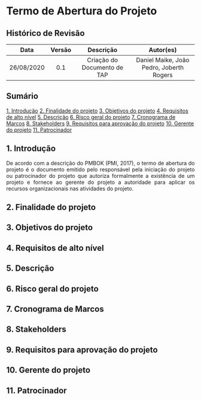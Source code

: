 # Termo de Abertura do Projeto

## Histórico de Revisão

|    Data    |  Versão  |        Descrição       |          Autor(es)          |
|:----------:|:--------:|:----------------------:|:---------------------------:|
| 26/08/2020 |   0.1    | Criação do Documento de TAP           |   Daniel Maike, João Pedro, Joberth Rogers  |

## Sumário

[1. Introdução](#1-introducao)
[2. Finalidade do projeto](#2-finalidade)
[3. Objetivos do projeto](#3-objetivos)
[4. Requisitos de alto nível](#4-requisitos)
[5. Descrição](#5-descrição)
[6. Risco geral do projeto](#6-risco)
[7. Cronograma de Marcos](#7-marcos)
[8. Stakeholders](#8-stakeholders)
[9. Requisitos para aprovação do projeto](#9-aprovacao)
[10. Gerente do projeto](#9-gerente)
[11. Patrocinador](#9-patrocinador)

## 1. Introdução

<p align = "justify"> De acordo com a descrição do PMBOK (PMI, 2017), o termo de abertura do projeto é o documento emitido pelo responsável pela iniciação do projeto ou patrocinador do projeto que autoriza formalmente a existência de um projeto e fornece ao gerente do projeto a autoridade para aplicar os recursos organizacionais nas atividades do projeto.</p>

## 2. Finalidade do projeto

<p align = "justify"></p>

## 3. Objetivos do projeto

<p align = "justify"> </p>

## 4. Requisitos de alto nível

<p align = "justify"> </p>

## 5. Descrição

<p align = "justify"> </p>

## 6. Risco geral do projeto

<p align = "justify"> </p>

## 7. Cronograma de Marcos

<p align = "justify"> </p>

## 8. Stakeholders

<p align = "justify"> </p>

## 9. Requisitos para aprovação do projeto

<p align = "justify"> </p>

## 10. Gerente do projeto

<p align = "justify"> </p>

## 11. Patrocinador

<p align = "justify"> </p>